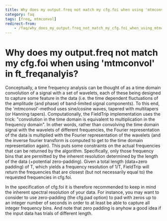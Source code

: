 ```yaml
---
title: Why does my output.freq not match my cfg.foi when using 'mtmconvol' in ft_freqanalyis?
category: faq
tags: [freq, mtmconvol]
redirect-from:
    - /faq/why_does_my_output.freq_not_match_my_cfg.foi_when_using_mtmconvol_in_ft_freqanalysis/
---
```


# Why does my output.freq not match my cfg.foi when using 'mtmconvol' in ft_freqanalyis?

Conceptually, a time frequency analysis can be thought of as a time domain convolution of a signal with a set of wavelets, each of these being designed to capture some feature in the data (i.e. the time dependent fluctuations of the amplitude (and phase) of band-limited signal components). To this end, the 'mtmconvol'-method uses sine/cosine waves, tapered with multitapers (or Hanning tapers). Computationally, the FieldTrip implementation uses the trick: "convolution in the time domain is equivalent to multiplication in the frequency domain". In other words, rather than convolving the time domain signal with the wavelets of different frequencies, the Fourier representation of the data is multiplied with the Fourier representation of the wavelets (and the inverse fourier transform is computed to get to the time domain representation again). This puts some constraints on the actual frequencies that can be returned by the algorithm. Specifically, only those frequency bins that are permitted by the inherent resolution determined by the length of the data (+potential zero-padding). Given a total length (data+zero padding) of T, which yields a frequency resolution of 1/T,  FieldTrip will return the frequencies that are closest (but not necessarily equal to) the requested frequencies in cfg.foi.

In the specification of cfg.foi it is therefore recommended to keep in mind the inherent spectral resolution of your data. For instance, you may want to consider to use zero-padding (the cfg.pad option) to pad with zeros up to an integer number of seconds in order to at least be able to capture all integer frequency bins. And note that zero padding is anyhow a good idea if the input data has trials of different length.
